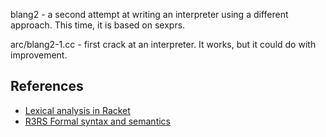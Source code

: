blang2 - a second attempt at writing an interpreter using a different
approach. This time, it is based on sexprs.

arc/blang2-1.cc - first crack at an interpreter. It works, but it could
do with improvement.

## References
* [Lexical analysis in Racket](http://matt.might.net/articles/lexers-in-racket/)
* [R3RS Formal syntax and semantics](http://groups.csail.mit.edu/mac/ftpdir/scheme-reports/r3rs-html/r3rs_9.html#SEC63)

